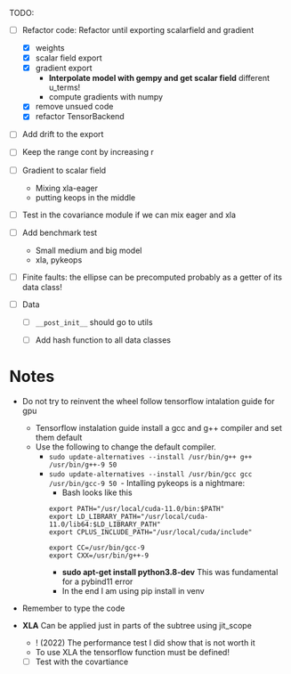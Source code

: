 TODO:

- [ ] Refactor code: Refactor until exporting scalarfield and gradient
    - [X] weights
    - [X] scalar field export
    - [X] gradient export
        - **Interpolate model with gempy and get scalar field** different u_terms!
        - compute gradients with numpy
    - [X] remove unsued code
    - [X] refactor TensorBackend      

- [ ] Add drift to the export

- [ ] Keep the range cont by increasing r

- [ ] Gradient to scalar field
    - Mixing xla-eager
    - putting keops in the middle

- [ ] Test in the covariance module if we can mix eager and xla

- [ ] Add benchmark test
    - Small medium and big model
    - xla, pykeops
    
- [ ] Finite faults: the ellipse can be precomputed probably as a getter of its data class!

- [ ] Data
    - [ ] `__post_init__` should go to utils
    - [ ] Add hash function to all data classes




Notes
=====

- Do not try to reinvent the wheel follow tensorflow intalation guide for gpu
    - Tensorflow instalation guide install a gcc and g++ compiler and set them default
    - Use the following to change the default compiler. 
        - `sudo update-alternatives --install /usr/bin/g++ g++ /usr/bin/g++-9 50`
        - `sudo update-alternatives --install /usr/bin/gcc gcc /usr/bin/gcc-9 50
          `- Intalling pykeops is a nightmare:
            - Bash looks like this
          ```      
          export PATH="/usr/local/cuda-11.0/bin:$PATH"
          export LD_LIBRARY_PATH="/usr/local/cuda-11.0/lib64:$LD_LIBRARY_PATH"
          export CPLUS_INCLUDE_PATH="/usr/local/cuda/include"
          
          export CC=/usr/bin/gcc-9
          export CXX=/usr/bin/g++-9
          ```
            - **sudo apt-get install python3.8-dev** This was fundamental for a pybind11 error
            - In the end I am using pip install in venv

- Remember to type the code

- **XLA** Can be applied just in parts of the subtree using jit_scope
    - ! (2022) The performance test I did show that is not worth it
    - To use XLA the tensorflow function must be defined!
    - [ ] Test with the covartiance